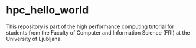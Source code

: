 # hpc_hello_world
This repository is part of the high performance computing tutorial for students from the Faculty of Computer and Information Science (FRI) at the University of Ljubljana.
